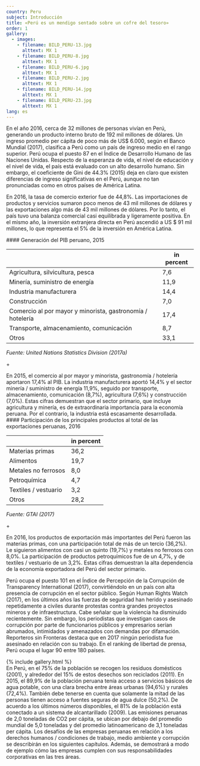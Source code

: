 ```yaml
---
country: Peru
subject: Introducción
title: «Perú es un mendigo sentado sobre un cofre del tesoro»
order: 1
gallery:
  - images:
    - filename: BILD_PERU-13.jpg
      alttext: MX 1
    - filename: BILD_PERU-8.jpg
      alttext: MX 1
    - filename: BILD_PERU-6.jpg
      alttext: MX 1
    - filename: BILD_PERU-2.jpg
      alttext: MX 1
    - filename: BILD_PERU-14.jpg
      alttext: MX 1
    - filename: BILD_PERU-23.jpg
      alttext: MX 1
lang: es
---
```

<!-- Text mit Sidestory rechts -->
<div class="has-sidestories-right grid" markdown="1">

<div class="content" markdown="1">
En el año 2016, cerca de 32 millones de personas vivían en Perú, generando un producto interno bruto de 192 mil millones de dólares. Un ingreso promedio per cápita de poco más de US$ 6.000, según el Banco Mundial (2017), clasifica a Perú como un país de ingreso medio en el rango superior. Perú ocupa el puesto 87 en el Índice de Desarrollo Humano de las Naciones Unidas. Respecto de la esperanza de vida, el nivel de educación y el nivel de vida, el país está evaluado con un alto desarrollo humano. Sin embargo, el coeficiente de Gini de 44.3% (2015) deja en claro que existen diferencias de ingreso significativas en el Perú, aunque no tan pronunciadas como en otros países de América Latina.

En 2016, la tasa de comercio exterior fue de 44,8%. Las importaciones de productos y servicios  sumaron poco menos de 43 mil millones de dólares y las exportaciones algo más de 43 mil millones de dólares. Por lo tanto, el país tuvo una balanza comercial casi equilibrada y ligeramente positiva. En el mismo año, la inversión extranjera directa en Perú ascendió a US $ 91 mil millones, lo que representa el 5% de la inversión en América Latina.
</div>

<div class="sidestory sidestory-right" markdown="1">
#### Generación del PIB peruano, 2015

 &nbsp; | in percent
 --- | ---
 Agricultura, silvicultura, pesca | 7,6
 Minería, suministro de energía | 11,9
 Industria manufacturera | 14,4
 Construcción | 7,0
 Comercio al por mayor y minorista, gastronomía / hotelería | 17,4
 Transporte, almacenamiento, comunicación | 8,7
 Otros | 33,1

_Fuente: United Nations Statistics Division (2017a)_
<p class="sidestory-toggle"><span>+</span></p>
</div>

<div class="overlay sidestory-right-content content">
<div class="ss-content" markdown="1">
En 2015, el comercio al por mayor y minorista, gastronomía / hotelería aportaron 17,4% al PIB. La industria manufacturera aportó 14,4% y el sector minería / suministro de energía 11,9%, seguido por transporte, almacenamiento, comunicación (8,7%), agricultura (7,6%) y construcción (7,0%). Estas cifras demuestran que el sector primario, que incluye agricultura y minería, es de extraordinaria importancia para la economía peruana. Por el contrario, la industria está escasamente desarrollada.
</div>
</div>

</div>


<!-- Text mit Sidestory links -->
<div class="has-sidestories-left grid" markdown="1">

<div class="sidestory sidestory-left" markdown="1">
#### Participación de los principales productos al total de las exportaciones peruanas, 2016

 &nbsp; | in percent
--- | ---
Materias primas | 36,2
Alimentos | 19,7
Metales no ferrosos | 8,0
Petroquímica | 4,7
Textiles / vestuario | 3,2
Otros | 28,2

_Fuente: GTAI (2017)_

<p class="sidestory-toggle"><span>+</span></p>
</div>

<div class="overlay sidestory-left-content content">
<div class="ss-content" markdown="1">
En 2016, los productos de exportación más importantes del Perú fueron las materias primas, con una participación total de más de un tercio (36,2%). Le siguieron alimentos con casi un quinto (19,7%) y metales no ferrosos con 8,0%.  La participación de productos petroquímicos fue de un 4,7%, y de textiles / vestuario de un 3,2%. Estas cifras demuestran la alta dependencia de la economía exportadora del Perú del sector primario.
</div>
</div>

<div class="content" markdown="1">

Perú ocupa el puesto 101 en el Índice de Percepción de la Corrupción de Transparency International (2017), convirtiéndolo en un país con alta presencia de corrupción en el sector público.
Según Human Rights Watch (2017), en los últimos años las fuerzas de seguridad han herido y asesinado repetidamente a civiles durante protestas contra grandes proyectos mineros y de infraestructura. Cabe señalar que la violencia ha disminuido recientemente. Sin embargo, los periodistas que investigan casos de corrupción por parte de funcionarios públicos y empresarios serían abrumados, intimidados y amenazados con demandas por difamación. Reporteros sin Fronteras destaca que en 2017 ningún periodista fue asesinado en relación con su trabajo. En el ranking de libertad de prensa, Perú ocupa el lugar 90 entre 180 países.
</div>

</div>


<div class="media-wrapper">
{% include gallery.html %}
</div>

<div class="content" markdown="1">
En Perú, en el 75% de la población se recogen los residuos domésticos (2001), y alrededor del 15% de estos desechos son reciclados (2011). En 2015, el 89,9% de la población peruana tenía acceso a servicios básicos de agua potable, con una clara brecha entre áreas urbanas (94,6%) y rurales (72,4%). También debe tenerse en cuenta que solamente la mitad de las personas tienen acceso a fuentes seguras de agua dulce (50,2%). De acuerdo a los últimos números disponibles, el 81% de la población está conectado a un sistema de alcantarillado (2009).
Las emisiones peruanas de 2,0 toneladas de CO2 per cápita, se ubican por debajo del promedio mundial de 5,0 toneladas y del promedio latinoamericano de 3,1 toneladas per cápita.
Los desafíos de las empresas peruanas en relación a los derechos humanos / condiciones de trabajo, medio ambiente y corrupción se describirán en los siguientes capítulos. Además, se demostrará a modo de ejemplo cómo las empresas cumplen con sus responsabilidades corporativas en las tres áreas.
</div>
